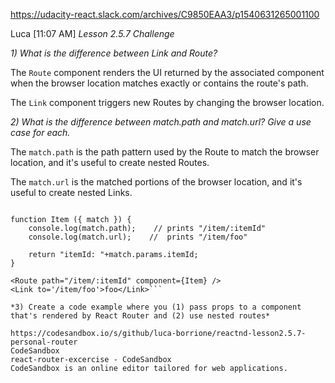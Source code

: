 https://udacity-react.slack.com/archives/C9850EAA3/p1540631265001100

Luca [11:07 AM]
*_Lesson 2.5.7 Challenge_*

*1) What is the difference between Link and Route?*

The `Route` component renders the UI returned by the associated component when the browser location matches exactly or contains the route's path.

The `Link` component triggers new Routes by changing the browser location.

*2) What is the difference between match.path and match.url?*
*Give a use case for each.*

The `match.path` is the path pattern used by the Route to match the browser location, and it's useful to create nested Routes.

The `match.url` is the matched portions of the browser location, and it's useful to create nested Links.

```// example:

function Item ({ match }) {
    console.log(match.path);    // prints "/item/:itemId"
    console.log(match.url);    //  prints "/item/foo"

    return "itemId: "+match.params.itemId;
}

<Route path="/item/:itemId" component={Item} />
<Link to='/item/foo'>foo</Link>```

*3) Create a code example where you (1) pass props to a component that's rendered by React Router and (2) use nested routes*

https://codesandbox.io/s/github/luca-borrione/reactnd-lesson2.5.7-personal-router
CodeSandbox
react-router-excercise - CodeSandbox
CodeSandbox is an online editor tailored for web applications.
